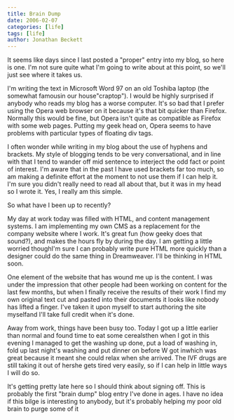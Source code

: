 ```yaml
---
title: Brain Dump
date: 2006-02-07
categories: [life]
tags: [life]
author: Jonathan Beckett
---
```


It seems like days since I last posted a "proper" entry into my blog, so here is one. I'm not sure quite what I'm going to write about at this point, so we'll just see where it takes us.

I'm writing the text in Microsoft Word 97 on an old Toshiba laptop (the somewhat famousin our house"craptop"). I would be highly surprised if anybody who reads my blog has a worse computer. It's so bad that I prefer using the Opera web browser on it because it's that bit quicker than Firefox. Normally this would be fine, but Opera isn't quite as compatible as Firefox with some web pages. Putting my geek head on, Opera seems to have problems with particular types of floating div tags.

I often wonder while writing in my blog about the use of hyphens and brackets. My style of blogging tends to be very conversational, and in line with that I tend to wander off mid sentence to interject the odd fact or point of interest. I'm aware that in the past I have used brackets far too much, so am making a definite effort at the moment to not use them if I can help it. I'm sure you didn't really need to read all about that, but it was in my head so I wrote it. Yes, I really am this simple.

So what have I been up to recently?

My day at work today was filled with HTML, and content management systems. I am implementing my own CMS as a replacement for the company website where I work. It's great fun (how geeky does that sound?), and makes the hours fly by during the day. I am getting a little worried thoughI'm sure I can probably write pure HTML more quickly than a designer could do the same thing in Dreamweaver. I'll be thinking in HTML soon.

One element of the website that has wound me up is the content. I was under the impression that other people had been working on content for the last few months, but when I finally receive the results of their work I find my own original text cut and pasted into their documents it looks like nobody has lifted a finger. I've taken it upon myself to start authoring the site myselfand I'll take full credit when it's done.

Away from work, things have been busy too. Today I got up a little earlier than normal and found time to eat some cerealsthen when I got in this evening I managed to get the washing up done, put a load of washing in, fold up last night's washing and put dinner on before W got inwhich was great because it meant she could relax when she arrived. The IVF drugs are still taking it out of hershe gets tired very easily, so if I can help in little ways I will do so.

It's getting pretty late here so I should think about signing off. This is probably the first "brain dump" blog entry I've done in ages. I have no idea if this bilge is interesting to anybody, but it's probably helping my poor old brain to purge some of it